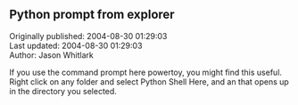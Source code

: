 ## Python prompt from explorer  
Originally published: 2004-08-30 01:29:03  
Last updated: 2004-08-30 01:29:03  
Author: Jason Whitlark  
  
If you use the command prompt here powertoy, you might find this useful.  Right click on any folder and select Python Shell Here, and an that opens up in the directory you selected.